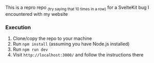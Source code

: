 This is a repro repo <sub>(try saying that 10 times in a row)</sub> for a SvelteKit bug I encountered with my website

### Execution
1. Clone/copy the repo to your machine
2. Run ```npm install``` (assuming you have Node.js installed)
3. Run ```npm run dev```
4. Visit ```http://localhost:3000/``` and follow the instructions there
